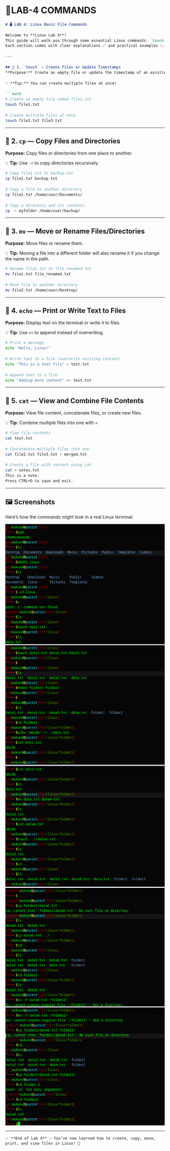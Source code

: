 # 🥼LAB-4 COMMANDS

````markdown
# 🖥️ LAB 4: Linux Basic File Commands  

Welcome to **Linux Lab 4**!  
This guide will walk you through some essential Linux commands: `touch`, `cp`, `mv`, `echo`, and `cat`.  
Each section comes with clear explanations ✅ and practical examples 💡.

---

## 📌 1. `touch` — Create Files or Update Timestamps  
**Purpose:** Create an empty file or update the timestamp of an existing file.

💡 **Tip:** You can create multiple files at once!

```bash
# Create an empty file named file1.txt
touch file1.txt

# Create multiple files at once
touch file2.txt file3.txt
````

---

## 📌 2. `cp` — Copy Files and Directories

**Purpose:** Copy files or directories from one place to another.

💡 **Tip:** Use `-r` to copy directories recursively.

```bash
# Copy file1.txt to backup.txt
cp file1.txt backup.txt

# Copy a file to another directory
cp file1.txt /home/user/Documents/

# Copy a directory and its contents
cp -r myfolder /home/user/backup/
```

---

## 📌 3. `mv` — Move or Rename Files/Directories

**Purpose:** Move files or rename them.

💡 **Tip:** Moving a file into a different folder will also rename it if you change the name in the path.

```bash
# Rename file1.txt to file_renamed.txt
mv file1.txt file_renamed.txt

# Move file to another directory
mv file2.txt /home/user/Desktop/
```

---

## 📌 4. `echo` — Print or Write Text to Files

**Purpose:** Display text on the terminal or write it to files.

💡 **Tip:** Use `>>` to append instead of overwriting.

```bash
# Print a message
echo "Hello, Linux!"

# Write text to a file (overwrite existing content)
echo "This is a test file" > test.txt

# Append text to a file
echo "Adding more content" >> test.txt
```

---

## 📌 5. `cat` — View and Combine File Contents

**Purpose:** View file content, concatenate files, or create new files.

💡 **Tip:** Combine multiple files into one with `>`.

```bash
# View file contents
cat test.txt

# Concatenate multiple files into one
cat file2.txt file3.txt > merged.txt

# Create a file with content using cat
cat > notes.txt
This is a note.
Press CTRL+D to save and exit.
```

---

## 🖼️ Screenshots

Here’s how the commands might look in a real Linux terminal:

![touch command example](1.png)![cp command example](2.png)
![mv command example](3.png)![echo command example](4.png)
![cat command example](5.png)

---
```
✅ **End of Lab 4** — You’ve now learned how to create, copy, move, print, and view files in Linux! 🚀







